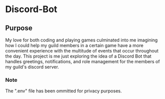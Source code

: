 # Discord-Bot

## Purpose

My love for both coding and playing games culminated into me imagining how I could help my guild members in a certain game have a more convenient experience with the multitude of events that occur throughout the day. This project is me just exploring the idea of a Discord Bot that handles greetings, notifications, and role management for the members of my guild's discord server.

### Note

The ".env" file has been ommitted for privacy purposes.
